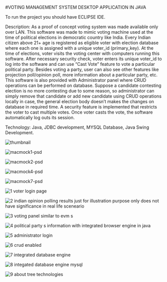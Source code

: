 #VOTING MANAGEMENT SYSTEM DESKTOP APPLICATION IN JAVA

To run the project you should have ECLIPSE IDE.

Description: As a proof of concept voting system was made available only over LAN. This software was made to mimic voting machine used at the time of political elections in democratic country like India. Every Indian citizen above 21+ age is registered as eligible
voter with election database where each one is assigned with a unique voter_id (primary_key).  At the time of elections, voter visits the voting center with computers running this software.  After necessary security check, voter enters its unique voter_id to log into the software and  can use “Cast Vote” feature to vote a particular political party. Besides voting a party, user  can also see other features like projection poll/opinion poll, more information about a  particular party, etc. This software is also provided with Administrator panel where CRUD  operations can be performed on database. Suppose a candidate contesting election is no
more contesting due to some reason, so administrator can simply remove that candidate or add new candidate using CRUD operations locally in case, the general election body doesn’t makes the changes on database in required time. A security feature is implemented that restricts the voter to cast multiple votes. Once voter casts the vote, the software automatically log outs its session.




Technology: Java, JDBC development, MYSQL Database, Java Swing Development.







![thumbnail](https://cloud.githubusercontent.com/assets/14818804/22244591/33f0f69a-e252-11e6-9df5-7e3146870573.png)



![macmock1-psd](https://cloud.githubusercontent.com/assets/14818804/22244592/33f45538-e252-11e6-9bc7-ca29a327ce29.png)



![macmock2-psd](https://cloud.githubusercontent.com/assets/14818804/22244593/33fa3ca0-e252-11e6-8b95-8bd18344e161.png)



![macmock4-psd](https://cloud.githubusercontent.com/assets/14818804/22244595/34057d86-e252-11e6-8802-c7c4309b5c32.png)



![macmock7-psd](https://cloud.githubusercontent.com/assets/14818804/22244594/3404703a-e252-11e6-9698-a0aa0db8b439.png)


![1 voter login page](https://cloud.githubusercontent.com/assets/14818804/21485609/bb3763c0-cbcb-11e6-9063-74237af0add2.jpg)



![2 indian opinion polling results just for illustration purpose only does not have significance in real life sceneario](https://cloud.githubusercontent.com/assets/14818804/21485610/bb43a19e-cbcb-11e6-8431-2b41efd95466.jpg)



![3 voting panel similar to evm s](https://cloud.githubusercontent.com/assets/14818804/21485611/bb51e95c-cbcb-11e6-9c0f-fec631946fbd.jpg)



![4 political party s information with integrated browser engine in java](https://cloud.githubusercontent.com/assets/14818804/21485612/bb55e4d0-cbcb-11e6-9595-114d2aa22dc4.jpg)



![5 administrator login](https://cloud.githubusercontent.com/assets/14818804/21485604/bb1edcce-cbcb-11e6-80d2-444d5d451f99.jpg)



![6 crud enabled](https://cloud.githubusercontent.com/assets/14818804/21485606/bb26063e-cbcb-11e6-9770-5ef1bcf374f7.jpg)



![7 integrated database engine](https://cloud.githubusercontent.com/assets/14818804/21485605/bb252714-cbcb-11e6-8669-d25ac0428078.jpg)



![8 integated database engine mysql](https://cloud.githubusercontent.com/assets/14818804/21485607/bb28b97e-cbcb-11e6-990e-68b79a4689be.jpg)



![9 about tree technologies](https://cloud.githubusercontent.com/assets/14818804/21485608/bb2d21f8-cbcb-11e6-8108-571d399681a9.jpg)


